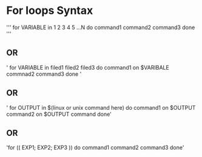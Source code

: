 # For loops Syntax


'''
for VARIABLE in 1 2 3 4 5 ...N
do
	command1
	command2
	command3
done
'''

## OR

' for VARIABLE in filed1 filed2 filed3
  do
	command1 on $VARIBALE
	commnad2
	command3
  done '

## OR

' for OUTPUT in $(linux or unix command here)
 do
	command1 on $OUTPUT
	command2 on $OUTPUT
	command
done'

## OR

'for (( EXP1; EXP2; EXP3 ))
do
	command1
	command2
	command3
done'
